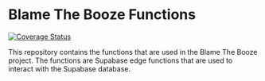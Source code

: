 # Blame The Booze Functions
[![Coverage Status](https://coveralls.io/repos/github/mahoote/btb-functions/badge.svg?branch=coveralls)](https://coveralls.io/github/mahoote/btb-functions?branch=coveralls)

This repository contains the functions that are used in the Blame The Booze project. The functions are Supabase edge functions that are used to interact with the Supabase database.
